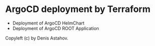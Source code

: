 # ArgoCD deployment by Terraform

* Deployment of ArgoCD HelmChart
* Deployment of ArgoCD ROOT Application

Copyleft (c) by Denis Astahov.